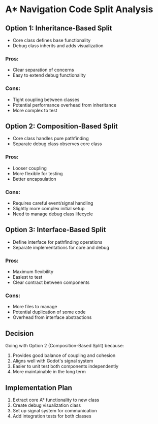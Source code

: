 # A* Navigation Code Split Analysis

## Option 1: Inheritance-Based Split
- Core class defines base functionality
- Debug class inherits and adds visualization
### Pros:
- Clear separation of concerns
- Easy to extend debug functionality
### Cons:
- Tight coupling between classes
- Potential performance overhead from inheritance
- More complex to test

## Option 2: Composition-Based Split
- Core class handles pure pathfinding
- Separate debug class observes core class
### Pros:
- Looser coupling
- More flexible for testing
- Better encapsulation
### Cons:
- Requires careful event/signal handling
- Slightly more complex initial setup
- Need to manage debug class lifecycle

## Option 3: Interface-Based Split
- Define interface for pathfinding operations
- Separate implementations for core and debug
### Pros:
- Maximum flexibility
- Easiest to test
- Clear contract between components
### Cons:
- More files to manage
- Potential duplication of some code
- Overhead from interface abstractions

## Decision
Going with Option 2 (Composition-Based Split) because:
1. Provides good balance of coupling and cohesion
2. Aligns well with Godot's signal system
3. Easier to unit test both components independently
4. More maintainable in the long term

## Implementation Plan
1. Extract core A* functionality to new class
2. Create debug visualization class
3. Set up signal system for communication
4. Add integration tests for both classes
